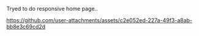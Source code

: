 Tryed to do responsive home page..

https://github.com/user-attachments/assets/c2e052ed-227a-49f3-a8ab-bb8e3c69cd2d


